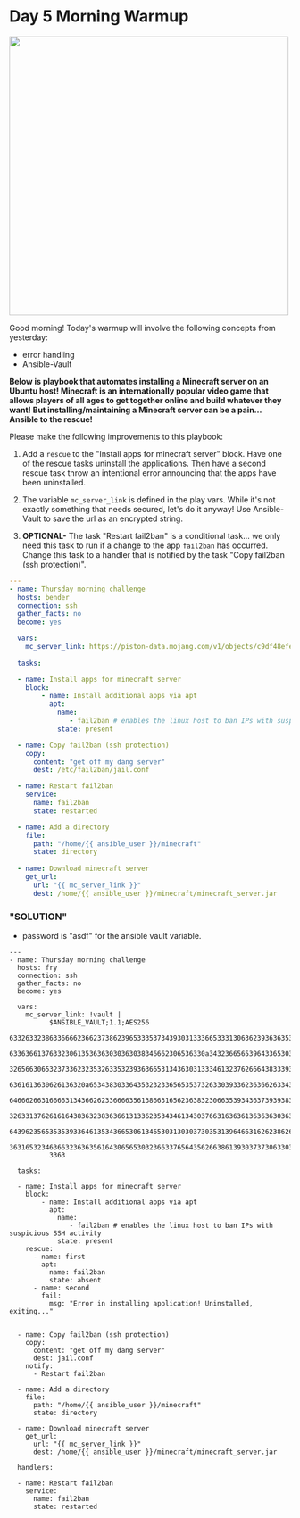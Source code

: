 # Day 5 Morning Warmup

<img src="https://geekflare.com/wp-content/uploads/2021/10/minecraft-hosting-vultr.png" width="500"/>

Good morning! Today's warmup will involve the following concepts from yesterday:

- error handling
- Ansible-Vault

**Below is playbook that automates installing a Minecraft server on an Ubuntu host! Minecraft is an internationally popular video game that allows players of all ages to get together online and build whatever they want! But installing/maintaining a Minecraft server can be a pain... Ansible to the rescue!**

Please make the following improvements to this playbook:

1. Add a `rescue` to the "Install apps for minecraft server" block. Have one of the rescue tasks uninstall the applications. Then have a second rescue task throw an intentional error announcing that the apps have been uninstalled.

0. The variable `mc_server_link` is defined in the play vars. While it's not exactly something that needs secured, let's do it anyway! Use Ansible-Vault to save the url as an encrypted string.

0. **OPTIONAL-** The task "Restart fail2ban" is a conditional task... we only need this task to run if a change to the app `fail2ban` has occurred. Change this task to a handler that is notified by the task "Copy fail2ban (ssh protection)".


```yaml
---
- name: Thursday morning challenge
  hosts: bender
  connection: ssh
  gather_facts: no
  become: yes

  vars:
    mc_server_link: https://piston-data.mojang.com/v1/objects/c9df48efed58511cdd0213c56b9013a7b5c9ac1f/server.jar
    
  tasks:

  - name: Install apps for minecraft server
    block:
        - name: Install additional apps via apt
          apt:
            name:
               - fail2ban # enables the linux host to ban IPs with suspicious SSH activity
            state: present

  - name: Copy fail2ban (ssh protection)
    copy:
      content: "get off my dang server"
      dest: /etc/fail2ban/jail.conf

  - name: Restart fail2ban
    service:
      name: fail2ban
      state: restarted

  - name: Add a directory
    file:
      path: "/home/{{ ansible_user }}/minecraft"
      state: directory
      
  - name: Download minecraft server
    get_url:
      url: "{{ mc_server_link }}"
      dest: /home/{{ ansible_user }}/minecraft/minecraft_server.jar
```

### "SOLUTION"

- password is "asdf" for the ansible vault variable.

```
---
- name: Thursday morning challenge
  hosts: fry
  connection: ssh
  gather_facts: no
  become: yes

  vars:
    mc_server_link: !vault |
          $ANSIBLE_VAULT;1.1;AES256
          63326332386336666236623738623965333537343930313336653331306362393636353531633233
          6336366137633230613536363030363038346662306536330a343236656539643365303764613461
          32656630653237336232353263353239363665313436303133346132376266643833393236663966
          6361613630626136320a653438303364353232336565353732633039336236366263343137636366
          64666266316666313436626233666635613866316562363832306635393436373939383030616238
          32633137626161643836323836366131336235343461343037663163636136363630363764306230
          64396235653535393364613534366530613465303130303730353139646631626238626138353866
          36316532346366323636356164306565303236633765643562663861393037373063303365666465
          3363

  tasks:

  - name: Install apps for minecraft server
    block:
        - name: Install additional apps via apt
          apt:
            name:
               - fail2ban # enables the linux host to ban IPs with suspicious SSH activity
            state: present
    rescue:
      - name: first
        apt:
          name: fail2ban
          state: absent
      - name: second
        fail:
          msg: "Error in installing application! Uninstalled, exiting..."


  - name: Copy fail2ban (ssh protection)
    copy:
      content: "get off my dang server"
      dest: jail.conf
    notify:
      - Restart fail2ban

  - name: Add a directory
    file:
      path: "/home/{{ ansible_user }}/minecraft"
      state: directory

  - name: Download minecraft server
    get_url:
      url: "{{ mc_server_link }}"
      dest: /home/{{ ansible_user }}/minecraft/minecraft_server.jar

  handlers:

  - name: Restart fail2ban
    service:
      name: fail2ban
      state: restarted
```
